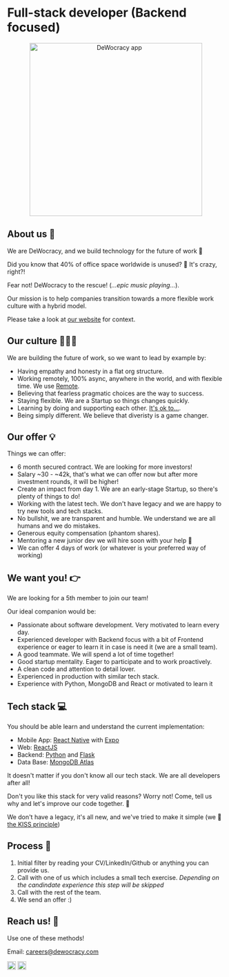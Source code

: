 # Full-stack developer (Backend focused)

<p align="center">
<img src="https://user-images.githubusercontent.com/7198934/171342045-41bb0337-0017-4f3f-99b7-131c42c81061.png" alt="DeWocracy app" width="400"/>
</p>

## About us 💜

We are DeWocracy, and we build technology for the future of work 💫

Did you know that 40% of office space worldwide is unused? 🤯 It's crazy, right?!

Fear not! DeWocracy to the rescue! (_...epic music playing..._).

Our mission is to help companies transition towards a more flexible work culture with a hybrid model.

Please take a look at [our website](https://dewocracy.com) for context.

## Our culture 👩🏽‍🎤

We are building the future of work, so we want to lead by example by:

- Having empathy and honesty in a flat org structure.
- Working remotely, 100% async, anywhere in the world, and with flexible time. We use [Remote](https://remote.com/).
- Believing that fearless pragmatic choices are the way to success.
- Staying flexible. We are a Startup so things changes quickly.
- Learning by doing and supporting each other. [It's ok to...](https://govdesign.tumblr.com/post/144909646023/its-ok-to).
- Being simply different. We believe that diveristy is a game changer.

## Our offer 💡

Things we can offer:

- 6 month secured contract. We are looking for more investors!
- Salary ~30 - ~42k, that's what we can offer now but after more investment rounds, it will be higher!
- Create an impact from day 1. We are an early-stage Startup, so there's plenty of things to do!
- Working with the latest tech. We don't have legacy and we are happy to try new tools and tech stacks.
- No bullshit, we are transparent and humble. We understand we are all humans and we do mistakes.
- Generous equity compensation (phantom shares).
- Mentoring a new junior dev we will hire soon with your help 💪
- We can offer 4 days of work (or whatever is your preferred way of working)


## We want you! 👉

We are looking for a 5th member to join our team!

Our ideal companion would be:

- Passionate about software development. Very motivated to learn every day.
- Experienced developer with Backend focus with a bit of Frontend experience or eager to learn it in case is need it (we are a small team).
- A good teammate. We will spend a lot of time together!
- Good startup mentality. Eager to participate and to work proactively.
- A clean code and attention to detail lover.
- Experienced in production with similar tech stack.
- Experience with Python, MongoDB and React or motivated to learn it


## Tech stack 💻

You should be able learn and understand the current implementation:

- Mobile App: [React Native](https://reactnative.dev/) with [Expo](https://expo.io/)
- Web: [ReactJS](https://reactjs.org/)
- Backend: [Python](https://www.python.org/) and [Flask](https://flask.palletsprojects.com/en/1.1.x/) 
- Data Base: [MongoDB Atlas](https://www.mongodb.com)

It doesn't matter if you don't know all our tech stack. We are all developers after all!

Don't you like this stack for very valid reasons? Worry not! Come, tell us why and let's improve our code together. 🤝

We don't have a legacy, it's all new, and we've tried to make it simple (we 💚 [the KISS principle](https://en.wikipedia.org/wiki/KISS_principle))

## Process 🏁

1. Initial filter by reading your CV/LinkedIn/Github or anything you can provide us.
2. Call with one of us which includes a small tech exercise. _Depending on the candindate experience this step will be skipped_
3. Call with the rest of the team.
4. We send an offer :)

## Reach us! 💌

Use one of these methods!

Email: careers@dewocracy.com

<a href="https://www.linkedin.com/company/dewocracy/" target="_blank"><img src="https://cdn3.iconfinder.com/data/icons/social-media-2169/24/social_media_social_media_logo_likedin-512.png" alt="linkedin" width="20"/></a>  <a href="https://twitter.com/de_wocracy" target="_blank"><img src="https://cdn2.iconfinder.com/data/icons/social-media-2285/512/1_Twitter3_colored_svg-512.png" alt="twitter" width="20"/></a>
